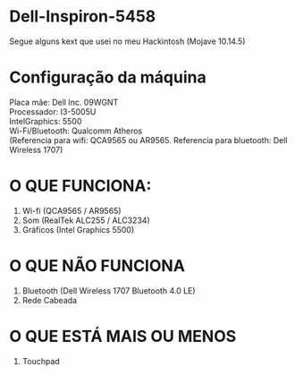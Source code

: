 # Dell-Inspiron-5458
Segue alguns kext que usei no meu Hackintosh (Mojave 10.14.5)

# Configuração da máquina
Placa mãe: Dell Inc. 09WGNT <br/>
Processador: I3-5005U <br/>
IntelGraphics: 5500 <br/>
Wi-Fi/Bluetooth: Qualcomm Atheros <br/>
(Referencia para wifi: QCA9565 ou AR9565. Referencia para bluetooth: Dell Wireless 1707)

# O QUE FUNCIONA:
1. Wi-fi (QCA9565 / AR9565)
2. Som (RealTek ALC255 / ALC3234)
3. Gráficos (Intel Graphics 5500)

# O QUE NÃO FUNCIONA
1. Bluetooth (Dell Wireless 1707 Bluetooth 4.0 LE)
2. Rede Cabeada

# O QUE ESTÁ MAIS OU MENOS
1. Touchpad
